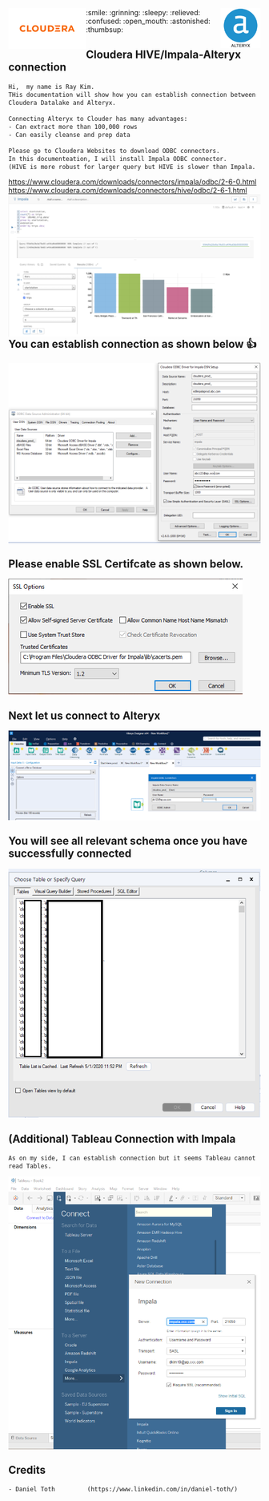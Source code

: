 <img align="left" src="https://github.com/rainmankim/cloudera_alteryx/blob/master/images/cloudera_logo.jpg"  height="81" alt="Cloudera">
<img align="right" src="https://github.com/rainmankim/cloudera_alteryx/blob/master/images/alteryx_logo.png"  height="80" alt="Alteryx">
:smile: :grinning: :sleepy: :relieved: :confused: :open_mouth: :astonished: :thumbsup:

## Cloudera HIVE/Impala-Alteryx connection 
```
Hi,  my name is Ray Kim. 
THis documentation will show how you can establish connection between Cloudera Datalake and Alteryx.

Connecting Alteryx to Clouder has many advantages:
- Can extract more than 100,000 rows
- Can easily cleanse and prep data

Please go to Cloudera Websites to download ODBC connectors.
In this documenteation, I will install Impala ODBC connector.
(HIVE is more robust for larger query but HIVE is slower than Impala.

```
https://www.cloudera.com/downloads/connectors/impala/odbc/2-6-0.html
https://www.cloudera.com/downloads/connectors/hive/odbc/2-6-1.html
<img align="left" src="https://github.com/rainmankim/cloudera_alteryx/blob/master/images/cloudera_hue.png" alt="Cloudera Hue">



## You can establish connection as shown below  :thumbsup:
<img align="center" src="https://github.com/rainmankim/cloudera_alteryx/blob/master/images/ODBC_impala.PNG"   alt="ODBC impala">

## Please enable SSL Certifcate as shown below.
<img align="center" src="https://github.com/rainmankim/cloudera_alteryx/blob/master/images/ODBC_impala_SSL.PNG"   alt="SSL">


## Next let us connect to Alteryx
<img align="center" src="https://github.com/rainmankim/cloudera_alteryx/blob/master/images/alteryx_impala.PNG"   alt="altery impala">

## You will see all relevant schema once you have successfully connected
<img align="center" src="https://github.com/rainmankim/cloudera_alteryx/blob/master/images/alteryx_impala_schema.PNG"   alt="table">

## (Additional) Tableau Connection with Impala
```
As on my side, I can establish connection but it seems Tableau cannot read Tables.
```
<img align="center" src="https://github.com/rainmankim/cloudera_alteryx/blob/master/images/tableau_impala.PNG"   alt="table">





## Credits
```
- Daniel Toth         (https://www.linkedin.com/in/daniel-toth/)
```


